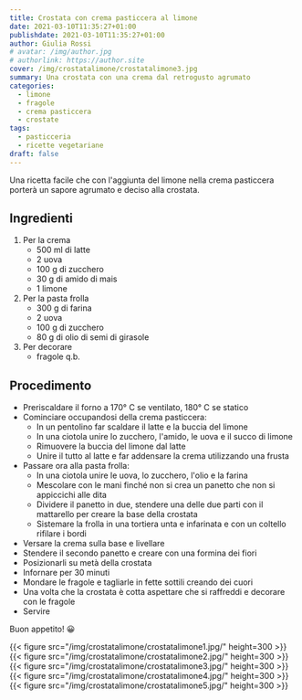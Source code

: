 ```yaml
---
title: Crostata con crema pasticcera al limone
date: 2021-03-10T11:35:27+01:00
publishdate: 2021-03-10T11:35:27+01:00
author: Giulia Rossi
# avatar: /img/author.jpg
# authorlink: https://author.site
cover: /img/crostatalimone/crostatalimone3.jpg
summary: Una crostata con una crema dal retrogusto agrumato
categories:
  - limone
  - fragole
  - crema pasticcera
  - crostate
tags:
  - pasticceria
  - ricette vegetariane
draft: false
---
```


Una ricetta facile che con l'aggiunta del limone nella crema pasticcera porterà un sapore agrumato e deciso alla crostata.

## Ingredienti

1. Per la crema
    * 500 ml di latte
    * 2 uova
    * 100 g di zucchero
    * 30 g di amido di mais
    * 1 limone
2. Per la pasta frolla
    * 300 g di farina
    * 2 uova
    * 100 g di zucchero
    * 80 g di olio di semi di girasole
3. Per decorare
    * fragole q.b.

## Procedimento

* Preriscaldare il forno a 170° C se ventilato, 180° C se statico
* Cominciare occupandosi della crema pasticcera:
    * In un pentolino far scaldare il latte e la buccia del limone
    * In una ciotola unire lo zucchero, l'amido, le uova e il succo di limone
    * Rimuovere la buccia del limone dal latte
    * Unire il tutto al latte e far addensare la crema utilizzando una frusta
* Passare ora alla pasta frolla:
    * In una ciotola unire le uova, lo zucchero, l'olio e la farina
    * Mescolare con le mani finché non si crea un panetto che non si appiccichi alle dita
    * Dividere il panetto in due, stendere una delle due parti con il mattarello per creare la base della crostata
    * Sistemare la frolla in una tortiera unta e infarinata e con un coltello rifilare i bordi
* Versare la crema sulla base e livellare
* Stendere il secondo panetto e creare con una formina dei fiori
* Posizionarli su metà della crostata
* Infornare per 30 minuti
* Mondare le fragole e tagliarle in fette sottili creando dei cuori
* Una volta che la crostata è cotta aspettare che si raffreddi e decorare con le fragole
* Servire

Buon appetito! 😀

{{< figure src="/img/crostatalimone/crostatalimone1.jpg/" height=300  >}}
{{< figure src="/img/crostatalimone/crostatalimone2.jpg/" height=300  >}}
{{< figure src="/img/crostatalimone/crostatalimone3.jpg/" height=300  >}}
{{< figure src="/img/crostatalimone/crostatalimone4.jpg/" height=300  >}}
{{< figure src="/img/crostatalimone/crostatalimone5.jpg/" height=300  >}}

